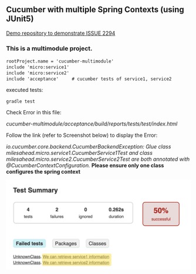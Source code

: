 ## Cucumber with multiple Spring Contexts (using JUnit5)

[Demo repository to demonstrate ISSUE 2294](https://github.com/cucumber/cucumber-jvm/issues/2294)


### This is a multimodule project. 

```
rootProject.name = 'cucumber-multimodule'
include 'micro:service1'
include 'micro:service2'
include 'acceptance'     # cucumber tests of service1, service2
```
executed tests:
```
gradle test
```
Check Error in this file:

*cucumber-multimodule/acceptance/build/reports/tests/test/index.html*


Follow the link (refer to Screenshot below) to display the Error:

*io.cucumber.core.backend.CucumberBackendException: Glue class*
*milesahead.micro.service1.CucumberService1Test and class*
*milesahead.micro.service2.CucumberService2Test are both annotated*
*with @CucumberContextConfiguration.*
**Please ensure only one class configures the spring context**

![alt text](Screenshot.png )

